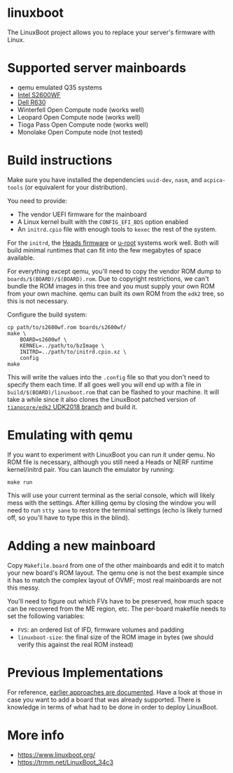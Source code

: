 # linuxboot
The LinuxBoot project allows you to replace your server's firmware with Linux.

Supported server mainboards
===
* qemu emulated Q35 systems
* [Intel S2600WF](https://trmm.net/S2600wf)
* [Dell R630](https://trmm.net/NERF)
* Winterfell Open Compute node (works well)
* Leopard Open Compute node (works well)
* Tioga Pass Open Compute node (works well)
* Monolake Open Compute node (not tested)

Build instructions
===
Make sure you have installed the dependencies `uuid-dev`, `nasm`, and
`acpica-tools` (or equivalent for your distribution).

You need to provide:
* The vendor UEFI firmware for the mainboard
* A Linux kernel built with the `CONFIG_EFI_BDS` option enabled
* An `initrd.cpio` file with enough tools to `kexec` the rest of the system.

For the `initrd`, the [Heads firmware](http://osresearch.net/) or
[u-root](https://github.com/u-root/u-root) systems work well.
Both will build minimal runtimes that can fit into the few megabytes
of space available.

For everything except qemu, you'll need to copy the vendor ROM dump
to `boards/$(BOARD)/$(BOARD).rom`.  Due to copyright restrictions, we can't
bundle the ROM images in this tree and you must supply your own ROM from
your own machine.  qemu can built its own ROM from the `edk2` tree,
so this is not necessary.

Configure the build system:

    cp path/to/s2600wf.rom boards/s2600wf/
    make \
    	BOARD=s2600wf \
    	KERNEL=../path/to/bzImage \
    	INITRD=../path/to/initrd.cpio.xz \
    	config
    make

This will write the values into the `.config` file so that you don't
need to specify them each time.  If all goes well you will end up with
a file in `build/$(BOARD)/linuxboot.rom` that can be flashed to your machine.
It will take a while since it also clones the LinuxBoot patched version
of [`tianocore/edk2` UDK2018 branch](https://github.com/linuxboot/edk2/tree/UDK2018)
and build it.


Emulating with qemu
===

If you want to experiment with LinuxBoot you can run it under qemu.
No ROM file is necessary, although you still need a Heads or NERF runtime
kernel/initrd pair.  You can launch the emulator by running:

    make run

This will use your current terminal as the serial console, which
will likely mess with the settings.  After killing qemu by closing
the window you will need to run `stty sane` to restore the terminal
settings (echo is likely turned off, so you'll have to type this in
the blind).


Adding a new mainboard
===

Copy `Makefile.board` from one of the other mainboards and edit it to match
your new board's ROM layout.  The qemu one is not the best example since it has
to match the complex layout of OVMF; most real mainboards are not this messy.

You'll need to figure out which FVs have to be preserved, how much space
can be recovered from the ME region, etc.  The per-board makefile needs
to set the following variables:

* `FVS`: an ordered list of IFD, firmware volumes and padding
* `linuxboot-size`: the final size of the ROM image in bytes (we should verify this against the real ROM instead)


Previous Implementations
===

For reference, [earlier approaches are documented](graveyard.md).
Have a look at those in case you want to add a board that was already supported.
There is knowledge in terms of what had to be done in order to deploy LinuxBoot.

More info
===
* https://www.linuxboot.org/
* https://trmm.net/LinuxBoot_34c3

